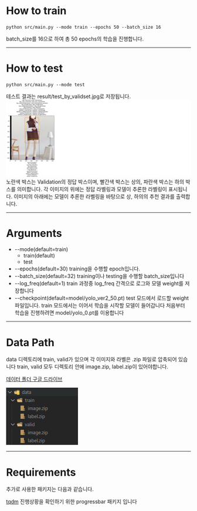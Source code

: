 # How to train

```
python src/main.py --mode train --epochs 50 --batch_size 16
```
batch_size를 16으로 하여 총 50 epochs의 학습을 진행합니다.

---

# How to test

```
python src/main.py --mode test
```
테스트 결과는 result/test_by_validset.jpg로 저장됩니다.
![output](result/test_by_validset.jpg)
노란색 박스는 Validation의 정답 박스이며, 빨간색 박스는 상의, 파란색 박스는 하의 박스를 의미합니다.
각 이미지의 위에는 정답 라벨링과 모델이 추론한 라벨링이 표시됩니다.
이미지의 아래에는 모델이 추론한 라벨링을 바탕으로 상, 하의의 추천 결과를 출력합니다.

---

# Arguments

* --mode(default=train)
  * train(default)
  * test
* --epochs(default=30)
  training을 수행할 epoch입니다.
* --batch_size(default=32)
  training이나 testing을 수행할 batch_size입니다
* --log_freq(default=1)
  train 과정중 log_freq 간격으로 로그와 모델 weight를 저장합니다
* --checkpoint(default=model/yolo_ver2_50.pt)
  test 모드에서 로드할 weight 파일입니다.
  train 모드에서는 이어서 학습을 시작할 모델이 들어갑니다
  처음부터 학습을 진행하려면 model/yolo_0.pt를 이용합니다

---

# Data Path

data 디렉토리에 train, valid가 있으며 각 이미지와 라벨은 .zip 파일로 압축되어 있습니다
train, valid 모두 디렉토리 안에 image.zip, label.zip이 있어야합니다.

[데이터 폴더 구글 드라이브](https://drive.google.com/drive/folders/1BlVZ590-SA7jEG3fmMgDZpGqU0NgaQ7V?usp=sharing)

![데이터 위치](src/utils/data_path.png)

---

# Requirements

추가로 사용한 패키지는 다음과 같습니다.

[tqdm](https://github.com/tqdm/tqdm/) 진행상황을 확인하기 위한 progressbar 패키지 입니다